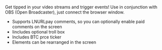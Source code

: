Get tipped in your video streams and trigger events!
Use in conjunction with OBS (Open Broadcaster), just connect the browser window.

* Supports LNURLpay comments, so you can optionally enable paid comments on the screen
* Iincludes optional troll box
* Includes BTC prce ticker
* Elements can be rearranged in the screen

